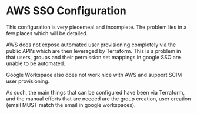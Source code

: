 # AWS SSO Configuration

This configuration is very piecemeal and incomplete. The problem lies in a few places which will be detailed.

AWS does not expose automated user provisioning completely via the public API's which are then leveraged by Terraform. This is a problem in that users, groups and their permission set mappings in google SSO are unable to be automated.

Google Workspace also does not work nice with AWS and support SCIM user provisioning.

As such, the main things that can be configured have been via Terraform, and the manual efforts that are needed are the group creation, user creation (email MUST match the email in google workspaces).
